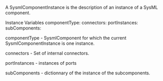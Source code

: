 A SysmlComponentInstance is the description of an instance of a SysML component.

Instance Variables
	componentType:		<SysmlComponent>
	connectors:		<SysmlConnector>
	portInstances:		<SysmlConnectorInstance>
	subComponents:		<SysmlComponentInstance>

componentType
	- SysmlComponent for which the current SysmlComponentInstance is one instance.

connectors
	- Set of internal connectors.

portInstances
	- instances of ports

subComponents
	- dictionnary of the instance of the subcomponents.

